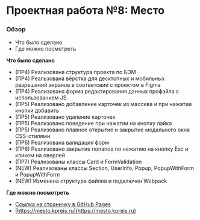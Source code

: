 # Проектная работа №8: Место

### Обзор

- Что было сделано
- Где можно посмотреть

**Что было сделано**

- (ПР4) Реализована структура проекта по БЭМ
- (ПР4) Реальзована вёрстка для десктопных и мобильных разрешений экранов в соответсвии с проектом в Figma
- (ПР4) Реализована форма редактирования данных профайла с использованием JS
- (ПР5) Реализовано добавление карточек из массива и при нажатии кнопки добавить
- (ПР5) Реализовано удаление карточек
- (ПР5) Реализовано поведение при нажатии на кнопку лайка
- (ПР5) Реализовано плавное открытие и закрытие модального окна CSS-стилями
- (ПР6) Реализована валидация форм
- (ПР6) Реализовано закрытие попапов по нажатию на кнопку Esc и кликом на оверлей
- (ПР7) Реализованы классы Card и FormValidation
- (NEW) Реализованы классы Section, UserInfo, Popup, PopupWithForm и PopupWithForm
- (NEW) Изменена структура файлов и подключен Webpack

**Где можно посмотреть**

- [Ссылка на страничку в GitHub Pages](https://kpreis.github.io/mesto/index.html)
- [https://mesto.kpreis.ru](https://mesto.kpreis.ru)
